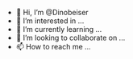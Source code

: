 - 👋 Hi, I’m @Dinobeiser
- 👀 I’m interested in ...
- 🌱 I’m currently learning ...
- 💞️ I’m looking to collaborate on ...
- 📫 How to reach me ...

<!---
Dinobeiser/Dinobeiser is a ✨ special ✨ repository because its `README.md` (this file) appears on your GitHub profile.
You can click the Preview link to take a look at your changes.
--->

